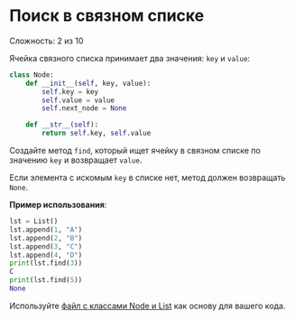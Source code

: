 # Поиск в связном списке

Сложность: 2 из 10

Ячейка связного списка принимает два значения: `key` и `value`:

``` python
class Node:
    def __init__(self, key, value):
        self.key = key
        self.value = value
        self.next_node = None

    def __str__(self):
        return self.key, self.value
```

Создайте метод `find`, который ищет ячейку в связном списке по значению `key` и возвращает `value`.

Если элемента с искомым `key` в списке нет, метод должен возвращать `None`.

**Пример использования**:

```python
lst = List()
lst.append(1, "A")
lst.append(2, "B")
lst.append(3, "C")
lst.append(4, "D")
print(lst.find(3))
C
print(lst.find(5))
None
```

Используйте [файл с классами Node и List](initial.py) как основу для вашего кода.